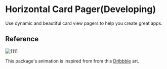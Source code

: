# Horizontal Card Pager(Developing)

Use dynamic and beautiful card view pagers to help you create great apps.

## Reference

![1111](https://user-images.githubusercontent.com/35194820/89877698-6bcb9600-dbfb-11ea-97b7-745d5b3890dc.gif)  

This package's animation is inspired from from this [Dribbble](https://dribbble.com/shots/5097519-California-National-Park-Guide?utm_source=Clipboard_Shot&utm_campaign=KEVINGAUTIER&utm_content=California%20National%20Park%20Guide&utm_medium=Social_Share) art.